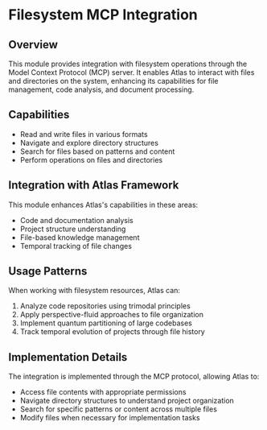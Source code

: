 # Filesystem MCP Integration

## Overview

This module provides integration with filesystem operations through the Model Context Protocol (MCP) server. It enables Atlas to interact with files and directories on the system, enhancing its capabilities for file management, code analysis, and document processing.

## Capabilities

- Read and write files in various formats
- Navigate and explore directory structures
- Search for files based on patterns and content
- Perform operations on files and directories

## Integration with Atlas Framework

This module enhances Atlas's capabilities in these areas:
- Code and documentation analysis
- Project structure understanding
- File-based knowledge management
- Temporal tracking of file changes

## Usage Patterns

When working with filesystem resources, Atlas can:
1. Analyze code repositories using trimodal principles
2. Apply perspective-fluid approaches to file organization
3. Implement quantum partitioning of large codebases
4. Track temporal evolution of projects through file history

## Implementation Details

The integration is implemented through the MCP protocol, allowing Atlas to:
- Access file contents with appropriate permissions
- Navigate directory structures to understand project organization
- Search for specific patterns or content across multiple files
- Modify files when necessary for implementation tasks